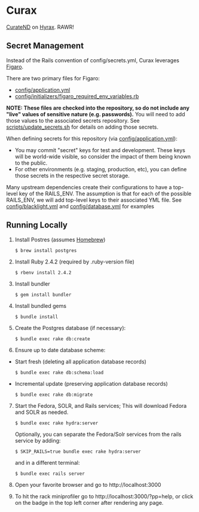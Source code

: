 # Curax

[CurateND](https://curate.nd.edu) on [Hyrax](http://github.com/samvera/hyrax/). RAWR!

## Secret Management

Instead of the Rails convention of config/secrets.yml, Curax leverages [Figaro](https://github.com/laserlemon/figaro).

There are two primary files for Figaro:

* [config/application.yml](./config/application.yml)
* [config/initializers/figaro_required_env_variables.rb](./config/initializers/figaro_required_env_variables.rb)

**NOTE: These files are checked into the repository, so do not include any "live" values of sensitive nature (e.g. passwords).**
You will need to add those values to the associated secrets repository. See [scripts/update_secrets.sh](./scripts/update_secrets.sh) for details on adding those secrets.

When defining secrets for this repository (via [config/application.yml](./config/application.yml)):

* You may commit "secret" keys for test and development. These keys will be world-wide visible, so consider the impact of them being known to the public.
* For other environments (e.g. staging, production, etc), you can define those secrets in the respective secret storage.

Many upstream dependencies create their configurations to have a top-level key of the RAILS_ENV. The assumption is that for each of the possible RAILS_ENV, we will add top-level keys to their associated YML file. See [config/blacklight.yml](./config/blacklight.yml) and [config/database.yml](./config/database.yml) for examples

## Running Locally

1. Install Postres (assumes [Homebrew](https://brew.sh/))

    ```console
    $ brew install postgres
    ```

2. Install Ruby 2.4.2 (required by .ruby-version file)

    ```console
    $ rbenv install 2.4.2
    ```

3. Install bundler

    ```console
    $ gem install bundler
    ```

4. Install bundled gems

    ```console
    $ bundle install
    ```

5. Create the Postgres database (if necessary):

    ```console
    $ bundle exec rake db:create
    ```

6. Ensure up to date database scheme:

  - Start fresh (deleting all application database records)

    ```console
    $ bundle exec rake db:schema:load
    ```

  - Incremental update (preserving application database records)

    ```console
    $ bundle exec rake db:migrate
    ```

7. Start the Fedora, SOLR, and Rails services; This will download Fedora and SOLR as needed.

    ```console
    $ bundle exec rake hydra:server
    ```
    Optionally, you can separate the Fedora/Solr services from the rails service by adding:
    ```console
    $ SKIP_RAILS=true bundle exec rake hydra:server
    ```
    and in a different terminal:
    ```console
    $ bundle exec rails server
    ```


8. Open your favorite browser and go to http://localhost:3000

9. To hit the rack miniprofiler go to http://localhost:3000/?pp=help, or click on the badge in the top left corner after rendering any page.
